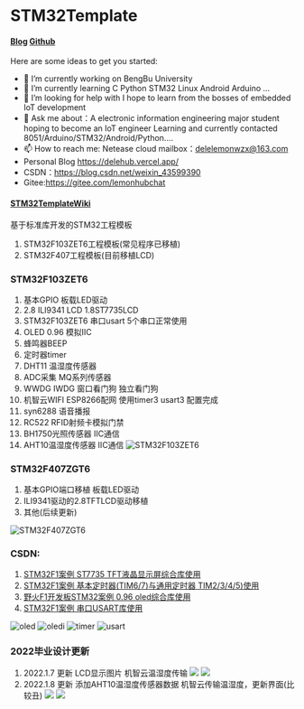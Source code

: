 # STM32Template

####  [Blog](https://delehub.vercel.app/)                     [Github](https://github.com/delehub)

Here are some ideas to get you started:

- 🔭 I’m currently working on BengBu University
- 🌱 I’m currently learning  C Python STM32 Linux Android Arduino ...
- 🤔 I’m looking for help with I hope to learn from the bosses of embedded IoT development
- 💬 Ask me about：A electronic information engineering major student hoping to become an IoT engineer  Learning and currently contacted 8051/Arduino/STM32/Android/Python....
- 📫 How to reach me: Netease cloud mailbox：delelemonwzx@163.com 
- Personal Blog https://delehub.vercel.app/
- CSDN：https://blog.csdn.net/weixin_43599390
- Gitee:https://gitee.com/lemonhubchat

#### [STM32TemplateWiki](https://gitee.com/lemonhubchat/stm32-template/wikis/Home?sort_id=3507899)
基于标准库开发的STM32工程模板
1. STM32F103ZET6工程模板(常见程序已移植)
2. STM32F407工程模板(目前移植LCD)

### STM32F103ZET6
1. 基本GPIO 板载LED驱动
2. 2.8 ILI9341 LCD 1.8ST7735LCD
3. STM32F103ZET6 串口usart 5个串口正常使用
4. OLED 0.96 模拟IIC
5. 蜂鸣器BEEP
6. 定时器timer
7. DHT11 温湿度传感器
8. ADC采集 MQ系列传感器
9. WWDG IWDG 窗口看门狗 独立看门狗
10. 机智云WIFI ESP8266配网 使用timer3 usart3 配置完成
11. syn6288 语音播报
12. RC522 RFID射频卡模拟门禁
13. BH1750光照传感器 IIC通信
14. AHT10温湿度传感器 IIC通信
![STM32F103ZET6](https://images.gitee.com/uploads/images/2021/0202/202844_72e1616d_5632238.png "STF103实物图.png")

### STM32F407ZGT6
1. 基本GPIO端口移植 板载LED驱动
2. ILI9341驱动的2.8TFTLCD驱动移植
3. 其他(后续更新)

![STM32F407ZGT6](https://images.gitee.com/uploads/images/2021/0202/202904_90b7d02d_5632238.png "STF407实物图.png")

### CSDN:
1. [STM32F1案例 ST7735 TFT液晶显示屏综合库使用](https://blog.csdn.net/weixin_43599390/article/details/109522136)
2. [STM32F1案例 基本定时器(TIM6/7)与通用定时器 TIM2/3/4/5)使用](https://blog.csdn.net/weixin_43599390/article/details/109589193)
3. [野火F1开发板STM32案例 0.96 oled综合库使用](https://blog.csdn.net/weixin_43599390/article/details/108950596)
4. [STM32F1案例 串口USART库使用](https://blog.csdn.net/weixin_43599390/article/details/109624584)

![oled](https://images.gitee.com/uploads/images/2021/0202/203602_30109c08_5632238.png "oled.png")
![oledi](https://images.gitee.com/uploads/images/2021/0202/203718_55ca0cab_5632238.png "oledi.png")
![timer](https://images.gitee.com/uploads/images/2021/0202/203623_ae84ec8a_5632238.png "timer.png")
![usart](https://images.gitee.com/uploads/images/2021/0202/203637_a8d9dcce_5632238.png "usart.png")

### 2022毕业设计更新
1. 2022.1.7 更新 LCD显示图片  机智云温湿度传输 
![](https://gitee.com/lemonhubchat/blog-image/raw/master/img/Snipaste_2022-01-07_10-27-33.png)
![](https://gitee.com/lemonhubchat/blog-image/raw/master/img/Snipaste_2022-01-07_10-28-24.png)
2. 2022.1.8 更新 添加AHT10温湿度传感器数据 机智云传输温湿度，更新界面(比较丑)
![](https://gitee.com/lemonhubchat/blog-image/raw/master/img/Snipaste_2022-01-08_19-24-37.png)
![](https://gitee.com/lemonhubchat/blog-image/raw/master/img/QQ%E5%9B%BE%E7%89%8720220108192414.png)


